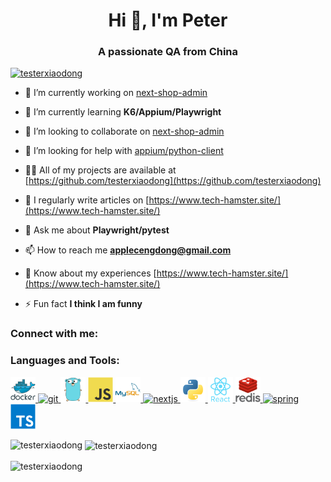 <h1 align="center">Hi 👋, I'm Peter</h1>
<h3 align="center">A passionate QA from China</h3>

<p align="left"> <a href="https://github.com/ryo-ma/github-profile-trophy"><img src="https://github-profile-trophy.vercel.app/?username=testerxiaodong" alt="testerxiaodong" /></a> </p>

- 🔭 I’m currently working on [next-shop-admin](https://github.com/testerxiaodong/next-shop-admin)

- 🌱 I’m currently learning **K6/Appium/Playwright**

- 👯 I’m looking to collaborate on [next-shop-admin](https://github.com/testerxiaodong/next-shop-admin)

- 🤝 I’m looking for help with [appium/python-client](https://github.com/appium/python-client)

- 👨‍💻 All of my projects are available at [https://github.com/testerxiaodong](https://github.com/testerxiaodong)

- 📝 I regularly write articles on [https://www.tech-hamster.site/](https://www.tech-hamster.site/)

- 💬 Ask me about **Playwright/pytest**

- 📫 How to reach me **applecengdong@gmail.com**

- 📄 Know about my experiences [https://www.tech-hamster.site/](https://www.tech-hamster.site/)

- ⚡ Fun fact **I think I am funny**

<h3 align="left">Connect with me:</h3>
<p align="left">
</p>

<h3 align="left">Languages and Tools:</h3>
<p align="left"> <a href="https://www.docker.com/" target="_blank" rel="noreferrer"> <img src="https://raw.githubusercontent.com/devicons/devicon/master/icons/docker/docker-original-wordmark.svg" alt="docker" width="40" height="40"/> </a> <a href="https://git-scm.com/" target="_blank" rel="noreferrer"> <img src="https://www.vectorlogo.zone/logos/git-scm/git-scm-icon.svg" alt="git" width="40" height="40"/> </a> <a href="https://golang.org" target="_blank" rel="noreferrer"> <img src="https://raw.githubusercontent.com/devicons/devicon/master/icons/go/go-original.svg" alt="go" width="40" height="40"/> </a> <a href="https://developer.mozilla.org/en-US/docs/Web/JavaScript" target="_blank" rel="noreferrer"> <img src="https://raw.githubusercontent.com/devicons/devicon/master/icons/javascript/javascript-original.svg" alt="javascript" width="40" height="40"/> </a> <a href="https://www.mysql.com/" target="_blank" rel="noreferrer"> <img src="https://raw.githubusercontent.com/devicons/devicon/master/icons/mysql/mysql-original-wordmark.svg" alt="mysql" width="40" height="40"/> </a> <a href="https://nextjs.org/" target="_blank" rel="noreferrer"> <img src="https://cdn.worldvectorlogo.com/logos/nextjs-2.svg" alt="nextjs" width="40" height="40"/> </a> <a href="https://www.python.org" target="_blank" rel="noreferrer"> <img src="https://raw.githubusercontent.com/devicons/devicon/master/icons/python/python-original.svg" alt="python" width="40" height="40"/> </a> <a href="https://reactjs.org/" target="_blank" rel="noreferrer"> <img src="https://raw.githubusercontent.com/devicons/devicon/master/icons/react/react-original-wordmark.svg" alt="react" width="40" height="40"/> </a> <a href="https://redis.io" target="_blank" rel="noreferrer"> <img src="https://raw.githubusercontent.com/devicons/devicon/master/icons/redis/redis-original-wordmark.svg" alt="redis" width="40" height="40"/> </a> <a href="https://spring.io/" target="_blank" rel="noreferrer"> <img src="https://www.vectorlogo.zone/logos/springio/springio-icon.svg" alt="spring" width="40" height="40"/> </a> <a href="https://www.typescriptlang.org/" target="_blank" rel="noreferrer"> <img src="https://raw.githubusercontent.com/devicons/devicon/master/icons/typescript/typescript-original.svg" alt="typescript" width="40" height="40"/> </a> </p>

<p><img align="left" src="https://github-readme-stats.vercel.app/api/top-langs?username=testerxiaodong&show_icons=true&locale=en&layout=compact" alt="testerxiaodong" /></p>

<p>&nbsp;<img align="center" src="https://github-readme-stats.vercel.app/api?username=testerxiaodong&show_icons=true&locale=en" alt="testerxiaodong" /></p>

<p><img align="center" src="https://github-readme-streak-stats.herokuapp.com/?user=testerxiaodong&" alt="testerxiaodong" /></p>
